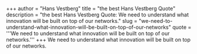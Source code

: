 +++
author = "Hans Vestberg"
title = "the best Hans Vestberg Quote"
description = "the best Hans Vestberg Quote: We need to understand what innovation will be built on top of our networks."
slug = "we-need-to-understand-what-innovation-will-be-built-on-top-of-our-networks"
quote = '''We need to understand what innovation will be built on top of our networks.'''
+++
We need to understand what innovation will be built on top of our networks.
